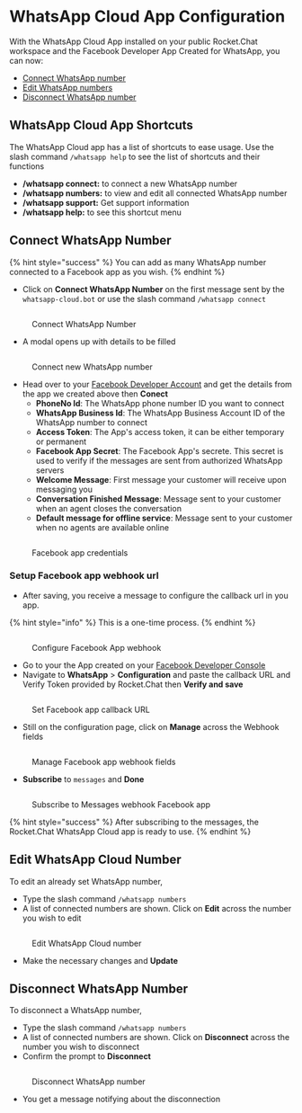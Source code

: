 # WhatsApp Cloud App Configuration

With the WhatsApp Cloud App installed on your public Rocket.Chat workspace and the Facebook Developer App Created for WhatsApp, you can now:

* [Connect WhatsApp number](whatsapp-cloud-app-configuration.md#connect-whatsapp-number)
* [Edit WhatsApp numbers](whatsapp-cloud-app-configuration.md#whatsapp-cloud-app-shortcuts-1)
* [Disconnect WhatsApp number](whatsapp-cloud-app-configuration.md#undefined)

## WhatsApp Cloud App Shortcuts

The WhatsApp Cloud app has a list of shortcuts to ease usage. Use the slash command `/whatsapp help` to see the list of shortcuts and their functions

* **/whatsapp connect:** to connect a new WhatsApp number
* **/whatsapp numbers:** to view and edit all connected WhatsApp number
* **/whatsapp support:** Get support information
* **/whatsapp help:** to see this shortcut menu

## Connect WhatsApp Number

{% hint style="success" %}
You can add as many WhatsApp number connected to a Facebook app as you wish.
{% endhint %}

* Click on **Connect WhatsApp Number** on the first message sent by the `whatsapp-cloud.bot` or use the slash command `/whatsapp connect`

<figure><img src="../../../../../.gitbook/assets/image (1022).png" alt=""><figcaption><p>Connect WhatsApp Number</p></figcaption></figure>

* A modal opens up with details to be filled

<figure><img src="../../../../../.gitbook/assets/image (1142).png" alt=""><figcaption><p>Connect new WhatsApp number</p></figcaption></figure>

* Head over to your [Facebook Developer Account](https://developers.facebook.com/) and get the details from the app we created above then **Conect**
  * **PhoneNo Id**: The WhatsApp phone number ID you want to connect
  * **WhatsApp Business Id**: The WhatsApp Business Account ID of the WhatsApp number to connect
  * **Access Token**: The App's access token, it can be either temporary or permanent
  * **Facebook App Secret**: The Facebook App's secrete. This secret is used to verify if the messages are sent from authorized WhatsApp servers
  * **Welcome Message**: First message your customer will receive upon messaging you
  * **Conversation Finished Message**: Message sent to your customer when an agent closes the conversation
  * **Default message for offline service**: Message sent to your customer when no agents are available online

<figure><img src="../../../../../.gitbook/assets/image (1060).png" alt=""><figcaption><p>Facebook app credentials</p></figcaption></figure>

### Setup Facebook app webhook url

* After saving, you receive a message to configure the callback url in you app.

{% hint style="info" %}
This is a one-time process.
{% endhint %}

<figure><img src="../../../../../.gitbook/assets/image (443).png" alt=""><figcaption><p>Configure Facebook App webhook</p></figcaption></figure>

* Go to your the App created on your [Facebook Developer Console](https://developers.facebook.com/apps)
* Navigate to **WhatsApp** > **Configuration** and paste the callback URL and Verify Token provided by Rocket.Chat then **Verify and save**

<figure><img src="../../../../../.gitbook/assets/image (792).png" alt=""><figcaption><p>Set Facebook app callback URL</p></figcaption></figure>

* Still on the configuration page, click on **Manage** across the Webhook fields

<figure><img src="../../../../../.gitbook/assets/image (729).png" alt=""><figcaption><p>Manage Facebook app webhook fields</p></figcaption></figure>

* **Subscribe** to `messages` and **Done**

<figure><img src="../../../../../.gitbook/assets/image (1185).png" alt=""><figcaption><p>Subscribe to Messages webhook Facebook app</p></figcaption></figure>

{% hint style="success" %}
After subscribing to the messages, the Rocket.Chat WhatsApp Cloud app is ready to use.
{% endhint %}

## Edit WhatsApp Cloud Number

To edit an already set WhatsApp number,

* Type the slash command `/whatsapp numbers`
* A list of connected numbers are shown. Click on **Edit** across the number you wish to edit

<figure><img src="../../../../../.gitbook/assets/image (612).png" alt=""><figcaption><p>Edit WhatsApp Cloud number</p></figcaption></figure>

* Make the necessary changes and **Update**

## Disconnect WhatsApp Number

To disconnect a WhatsApp number,

* Type the slash command `/whatsapp numbers`
* A list of connected numbers are shown. Click on **Disconnect** across the number you wish to disconnect
* Confirm the prompt to **Disconnect**

<figure><img src="../../../../../.gitbook/assets/image (564).png" alt=""><figcaption><p>Disconnect WhatsApp number</p></figcaption></figure>

* You get a message notifying about the disconnection
